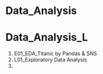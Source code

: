 # Data_Analysis



# Data_Analysis_L

1. E01_EDA_Titanic by Pandas & SNS
1. L01_Exploratory Data Analysis
2. 

